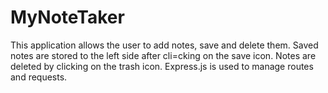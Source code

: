 # MyNoteTaker
This application allows the user to add notes, save and delete them.
Saved notes are stored to the left side after cli=cking on the save icon.
Notes are deleted by clicking on the trash icon.
Express.js is used to manage routes and requests.
